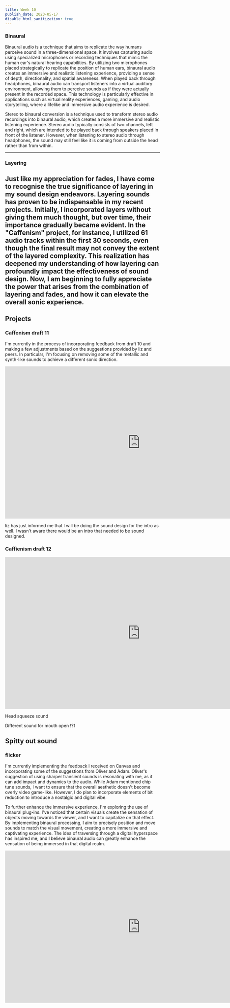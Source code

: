 ```yaml
---
title: Week 10
publish_date: 2023-05-17
disable_html_sanitization: true
---
```



### Binaural


Binaural audio is a technique that aims to replicate the way humans perceive sound in a three-dimensional space. It involves capturing audio using specialized microphones or recording techniques that mimic the human ear's natural hearing capabilities. By utilizing two microphones placed strategically to replicate the position of human ears, binaural audio creates an immersive and realistic listening experience, providing a sense of depth, directionality, and spatial awareness. When played back through headphones, binaural audio can transport listeners into a virtual auditory environment, allowing them to perceive sounds as if they were actually present in the recorded space. This technology is particularly effective in applications such as virtual reality experiences, gaming, and audio storytelling, where a lifelike and immersive audio experience is desired.

Stereo to binaural conversion is a technique used to transform stereo audio recordings into binaural audio, which creates a more immersive and realistic listening experience. Stereo audio typically consists of two channels, left and right, which are intended to be played back through speakers placed in front of the listener. However, when listening to stereo audio through headphones, the sound may still feel like it is coming from outside the head rather than from within.


---
### Layering

Just like my appreciation for fades, I have come to recognise the true significance of layering in my sound design endeavors. Layering sounds has proven to be indispensable in my recent projects. Initially, I incorporated layers without giving them much thought, but over time, their importance gradually became evident. In the "Caffenism" project, for instance, I utilized 61 audio tracks within the first 30 seconds, even though the final result may not convey the extent of the layered complexity. This realization has deepened my understanding of how layering can profoundly impact the effectiveness of sound design. Now, I am beginning to fully appreciate the power that arises from the combination of layering and fades, and how it can elevate the overall sonic experience.
---

## Projects

### Caffenism draft 11


I'm currently in the process of incorporating feedback from draft 10 and making a few adjustments based on the suggestions provided by liz and peers. In particular, I'm focusing on removing some of the metallic and synth-like sounds to achieve a different sonic direction.


<iframe width="878" height="494" src="https://www.youtube.com/embed/uTOuX98WxbA" title="LIZ ANIMATION SOUNDDRAFT 11" frameborder="0" allow="accelerometer; autoplay; clipboard-write; encrypted-media; gyroscope; picture-in-picture; web-share" allowfullscreen></iframe>


liz has just informed me that I will be doing the sound design for the intro as well. I wasn't aware there would be an intro that needed to be sound designed.


### Caffienism draft 12

<iframe width="878" height="494" src="https://www.youtube.com/embed/FeX_pEae-8s" title="LIZ ANIMATION SOUNDDRAFT 12" frameborder="0" allow="accelerometer; autoplay; clipboard-write; encrypted-media; gyroscope; picture-in-picture; web-share" allowfullscreen></iframe>


Head squeeze sound 

Different sound for mouth open !?1

Spitty out sound
---

### flicker

I'm currently implementing the feedback I received on Canvas and incorporating some of the suggestions from Oliver and Adam. Oliver's suggestion of using sharper transient sounds is resonating with me, as it can add impact and dynamics to the audio. While Adam mentioned chip tune sounds, I want to ensure that the overall aesthetic doesn't become overly video game-like. However, I do plan to incorporate elements of bit reduction to introduce a nostalgic and digital vibe.

To further enhance the immersive experience, I'm exploring the use of binaural plug-ins. I've noticed that certain visuals create the sensation of objects moving towards the viewer, and I want to capitalize on that effect. By implementing binaural processing, I aim to precisely position and move sounds to match the visual movement, creating a more immersive and captivating experience. The idea of traversing through a digital hyperspace has inspired me, and I believe binaural audio can greatly enhance the sensation of being immersed in that digital realm.


<iframe width="878" height="494" src="https://www.youtube.com/embed/De_LDvmolD4" title="flicker" frameborder="0" allow="accelerometer; autoplay; clipboard-write; encrypted-media; gyroscope; picture-in-picture; web-share" allowfullscreen></iframe>